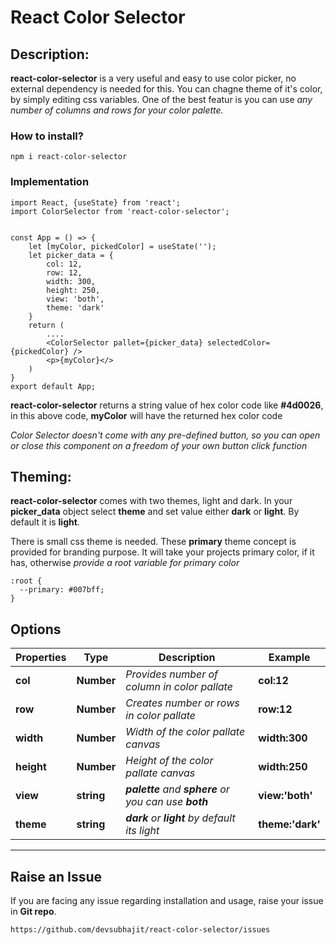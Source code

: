 # React Color Selector

## **Description:** 
**react-color-selector** is a very useful and easy to use color picker, no external dependency is needed for this. You can chagne theme of it's color, by simply editing css variables. One of the best featur is you can use *any number of columns and rows for your color palette.*

### **How to install?**
```
npm i react-color-selector
```

### **Implementation**
```
import React, {useState} from 'react';
import ColorSelector from 'react-color-selector';


const App = () => {
    let [myColor, pickedColor] = useState('');
    let picker_data = {
        col: 12,
        row: 12,
        width: 300,
        height: 250,
        view: 'both', 
        theme: 'dark'
    }
    return (
        ....
        <ColorSelector pallet={picker_data} selectedColor={pickedColor} />
        <p>{myColor}</>
    )
}
export default App;
```


**react-color-selector** returns a string value of hex color code like **#4d0026**, in this above code, **myColor** will have the returned hex color code

*Color Selector doesn't come with any pre-defined button, so you can open or close this component on a freedom of your own button click function*




## **Theming:** 
**react-color-selector** comes with two themes, light and dark. In your **picker_data** object select **theme** and set value either **dark** or **light**. By default it is **light**.

There is small css theme is needed. These **primary** theme concept is provided for branding purpose. It will take your projects primary color, if it has, otherwise *provide a root variable for primary color*

```
:root {
  --primary: #007bff;
}
```
## **Options**
| Properties  | Type | Description | Example |
| ------------- | ------------- | ------------- |------------- |
| **col**  | **Number**  | *Provides number of column in color pallate* | **col:12**|
| **row**  | **Number**  | *Creates number or rows in color pallate* | **row:12**|
| **width**  | **Number**  | *Width of the color pallate canvas* | **width:300**|
| **height**  | **Number**  | *Height of the color pallate canvas* | **width:250**|
| **view**  | **string**  | ***palette** and **sphere** or you can use **both*** | **view:'both'**|
| **theme**  | **string**  | ***dark** or **light** by default its light* | **theme:'dark'**|

--------------------------------------------



## **Raise an Issue**
If you are facing any issue regarding installation and usage, raise your issue in **Git repo**. 
```
https://github.com/devsubhajit/react-color-selector/issues
```
